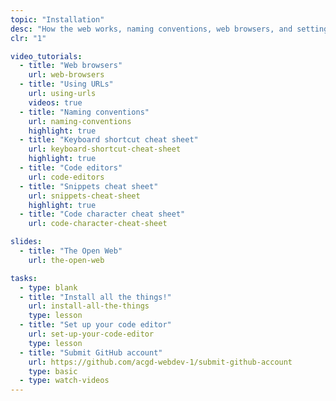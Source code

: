 ```yaml
---
topic: "Installation"
desc: "How the web works, naming conventions, web browsers, and setting up our computers."
clr: "1"

video_tutorials:
  - title: "Web browsers"
    url: web-browsers
  - title: "Using URLs"
    url: using-urls
    videos: true
  - title: "Naming conventions"
    url: naming-conventions
    highlight: true
  - title: "Keyboard shortcut cheat sheet"
    url: keyboard-shortcut-cheat-sheet
    highlight: true
  - title: "Code editors"
    url: code-editors
  - title: "Snippets cheat sheet"
    url: snippets-cheat-sheet
    highlight: true
  - title: "Code character cheat sheet"
    url: code-character-cheat-sheet

slides:
  - title: "The Open Web"
    url: the-open-web

tasks:
  - type: blank
  - title: "Install all the things!"
    url: install-all-the-things
    type: lesson
  - title: "Set up your code editor"
    url: set-up-your-code-editor
    type: lesson
  - title: "Submit GitHub account"
    url: https://github.com/acgd-webdev-1/submit-github-account
    type: basic
  - type: watch-videos
---
```

